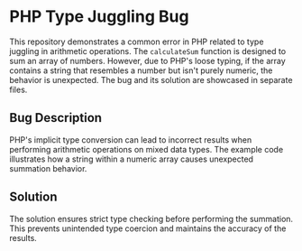 # PHP Type Juggling Bug

This repository demonstrates a common error in PHP related to type juggling in arithmetic operations.  The `calculateSum` function is designed to sum an array of numbers. However, due to PHP's loose typing, if the array contains a string that resembles a number but isn't purely numeric, the behavior is unexpected.  The bug and its solution are showcased in separate files.

## Bug Description

PHP's implicit type conversion can lead to incorrect results when performing arithmetic operations on mixed data types.  The example code illustrates how a string within a numeric array causes unexpected summation behavior.

## Solution

The solution ensures strict type checking before performing the summation. This prevents unintended type coercion and maintains the accuracy of the results.